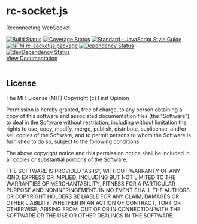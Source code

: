 <h1>rc-socket.js</h1>
<div>
  <p>Reconnecting WebSocket.</p>
  <div>
  <a href="https://travis-ci.org/firstopinion/rc-socket.js"><img src="https://travis-ci.org/firstopinion/rc-socket.js.svg?branch=master" alt="Build Status"></a>
  <a href="https://coveralls.io/github/firstopinion/rc-socket.js?branch=master"><img src="https://coveralls.io/repos/github/firstopinion/rc-socket.js/badge.svg?branch=master" alt="Coverage Status"></a>
  <a href="http://standardjs.com/"><img src="https://img.shields.io/badge/code%20style-standard-brightgreen.svg" alt="Standard - JavaScript Style Guide"></a>
  </div>
  <div>
  <a href="https://npmjs.org/package/rc-socket.js"><img src="https://img.shields.io/npm/v/rc-socket.js.svg" alt="NPM rc-socket.js package"></a>
  <a href="https://david-dm.org/firstopinion/rc-socket.js"><img src="https://david-dm.org/firstopinion/rc-socket.js.svg" alt="Dependency Status"></a>
  <a href="https://david-dm.org/firstopinion/rc-socket.js#info=devDependencies"><img src="https://david-dm.org/firstopinion/rc-socket.js/dev-status.svg" alt="devDependency Status"></a>
  </div>
  <a href="http://firstopinion.github.io/rc-socket.js">View Documentation</a>
</div>
<br>


## License

The MIT License (MIT) Copyright (c) First Opinion

Permission is hereby granted, free of charge, to any person obtaining a copy of this software and associated documentation files (the "Software"), to deal in the Software without restriction, including without limitation the rights to use, copy, modify, merge, publish, distribute, sublicense, and/or sell copies of the Software, and to permit persons to whom the Software is furnished to do so, subject to the following conditions:

The above copyright notice and this permission notice shall be included in all copies or substantial portions of the Software.

THE SOFTWARE IS PROVIDED "AS IS", WITHOUT WARRANTY OF ANY KIND, EXPRESS OR IMPLIED, INCLUDING BUT NOT LIMITED TO THE WARRANTIES OF MERCHANTABILITY, FITNESS FOR A PARTICULAR PURPOSE AND NONINFRINGEMENT. IN NO EVENT SHALL THE AUTHORS OR COPYRIGHT HOLDERS BE LIABLE FOR ANY CLAIM, DAMAGES OR OTHER LIABILITY, WHETHER IN AN ACTION OF CONTRACT, TORT OR OTHERWISE, ARISING FROM, OUT OF OR IN CONNECTION WITH THE SOFTWARE OR THE USE OR OTHER DEALINGS IN THE SOFTWARE.
